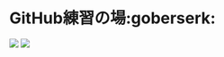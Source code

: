 # GitHub練習の場:goberserk:

![](http://next.rikunabi.com/proron/1337/img/content_photo_main01.jpg)
![](nuki.jpg)
